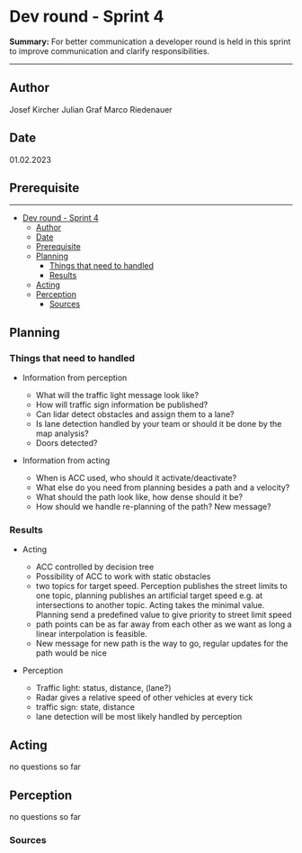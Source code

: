 # Dev round - Sprint 4

**Summary:** For better communication a developer round is held in this sprint to improve communication and clarify responsibilities.

---

## Author

Josef Kircher
Julian Graf
Marco Riedenauer

## Date

01.02.2023

## Prerequisite

---
<!-- TOC -->
* [Dev round - Sprint 4](#dev-round---sprint-4)
  * [Author](#author)
  * [Date](#date)
  * [Prerequisite](#prerequisite)
  * [Planning](#planning)
    * [Things that need to handled](#things-that-need-to-handled)
    * [Results](#results)
  * [Acting](#acting)
  * [Perception](#perception)
    * [Sources](#sources)
<!-- TOC -->

## Planning

### Things that need to handled

* Information from perception
  * What will the traffic light message look like?
  * How will traffic sign information be published?
  * Can lidar detect obstacles and assign them to a lane?
  * Is lane detection handled by your team or should it be done by the map analysis?
  * Doors detected?

* Information from acting
  * When is ACC used, who should it activate/deactivate?
  * What else do you need from planning besides a path and a velocity?
  * What should the path look like, how dense should it be?
  * How should we handle re-planning of the path? New message?

### Results

* Acting
  * ACC controlled by decision tree
  * Possibility of ACC to work with static obstacles
  * two topics for target speed. Perception publishes the street limits to one topic, planning publishes an artificial target speed e.g. at intersections to another topic. Acting takes the minimal value. Planning send a predefined value to give priority to street limit speed
  * path points can be as far away from each other as we want as long a linear interpolation is feasible.
  * New message for new path is the way to go, regular updates for the path would be nice

* Perception
  * Traffic light: status, distance, (lane?)
  * Radar gives a relative speed of other vehicles at every tick
  * traffic sign: state, distance
  * lane detection will be most likely handled by perception

## Acting

no questions so far

## Perception

no questions so far

### Sources
